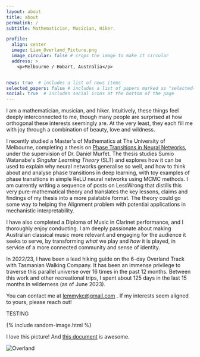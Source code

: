 ```yaml
---
layout: about
title: about
permalink: /
subtitle: Mathematician, Musician, Hiker. 

profile:
  align: center
  image: Liam_Overland_Picture.png
  image_circular: false # crops the image to make it circular
  address: >
    <p>Melbourne / Hobart, Australia</p>


news: true  # includes a list of news items
selected_papers: false # includes a list of papers marked as "selected={true}"
social: true  # includes social icons at the bottom of the page
---
```


I am a mathematician, musician, and hiker. Intuitively, these things feel deeply interconnected to me, though many people are surprised at how orthogonal these interests seemingly are. At the very least, they each fill me with joy through a combination of beauty, love and wildness. 


I recently studied a Master's of Mathematics at The University of Melbourne, completing a thesis on [Phase Transitions in Neural Networks](http://therisingsea.org/notes/MSc-Carroll.pdf), under the supervision of Dr. Daniel Murfet. The thesis studies Sumio Watanabe's _Singular Learning Theory_ (SLT) and explores how it can be used to explain why neural networks generalise so well, and how to think about and analyse phase transitions in deep learning, with toy examples of phase transitions in simple ReLU neural networks using MCMC methods. I am currently writing a sequence of posts on LessWrong that distills this very pure-mathematical theory and translates the key lessons, claims and findings of my thesis into a more palatable format. The theory could go some way to helping the Alignment problem with potential applications in mechanistic interpretability. 

I have also completed a Diploma of Music in Clarinet performance, and I thoroughly enjoy conducting. I am deeply passionate about making Australian classical music more relevant and engaging for the audience it seeks to serve, by transforming _what_ we play and _how_ it is played, in service of a more connected community and sense of identity. 

In 2022/23, I have been a lead hiking guide on the 6-day Overland Track with Tasmanian Walking Company. It has been an immense privilege to traverse this parallel universe over 16 times in the past 12 months. Between this work and other recreational trips, I spent about 125 days in the last 15 months in wilderness (as of June 2023).

You can contact me at lemmykc@gmail.com . If my interests seem aligned to yours, please reach out! 

TESTING

{% include random-image.html %}

I love this picture! And [this document](assets/pdf/uni_assignments/Lie_Algebras_Assignment_1_FINAL.pdf) is awesome.

![Overland](assets/img/Overland_highlights/IMG_1272.png)


